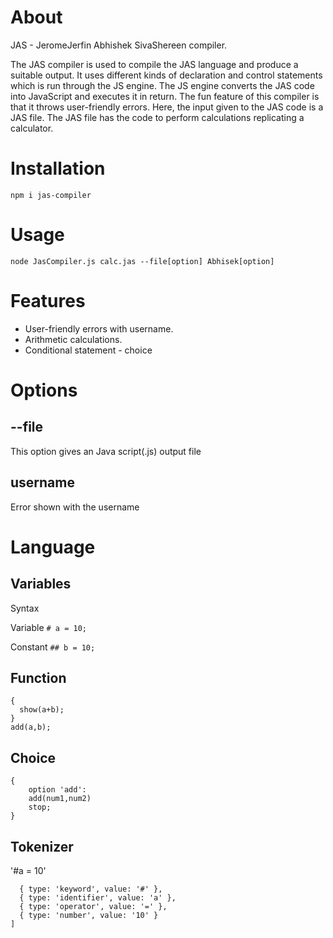 # About
JAS - JeromeJerfin Abhishek SivaShereen compiler.

The JAS compiler is used to compile the JAS language and produce a suitable output. It uses different kinds of declaration and control statements which is run through the JS engine. The JS engine converts the JAS code into JavaScript and executes it in return. The fun feature of this compiler is that it throws user-friendly errors. Here, the input given to the JAS code is a JAS file. The JAS file has the code to perform calculations replicating a calculator.

# Installation 

```npm i jas-compiler```

# Usage

`node JasCompiler.js calc.jas --file[option] Abhisek[option]`

# Features

- User-friendly errors with username.
- Arithmetic calculations.
- Conditional statement - choice 

# Options

## --file
This option gives an Java script(.js) output file
## username 
Error shown with the username
# Language

## Variables

Syntax 

Variable
`# a = 10;`

Constant
`## b = 10;`

## Function

```Fn add(a,b)
{
  show(a+b);
}
add(a,b);
```

## Choice

```choice(a)
{
    option 'add':
    add(num1,num2)
    stop;
}
```
## Tokenizer

'#a = 10'

```[
  { type: 'keyword', value: '#' },
  { type: 'identifier', value: 'a' },
  { type: 'operator', value: '=' },
  { type: 'number', value: '10' }
]  
```


